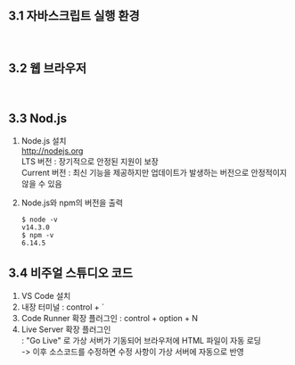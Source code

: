 ## 3.1 자바스크립트 실행 환경
<br>

## 3.2 웹 브라우저
<br>

## 3.3 Nod.js
1. Node.js 설치 <br>
   <http://nodejs.org> <br>
    LTS 버전 : 장기적으로 안정된 지원이 보장 <br>
    Current 버전 : 최신 기능을 제공하지만 업데이트가 발생하는 버전으로 안정적이지 않을 수 있음 <br>
2. Node.js와 npm의 버전을 출력 <br>

    ```
    $ node -v
    v14.3.0
    $ npm -v
    6.14.5
    ```

## 3.4 비주얼 스튜디오 코드
1. VS Code 설치
2. 내장 터미널 : control + `
3. Code Runner 확장 플러그인 : control + option + N
4. Live Server 확장 플러그인 <br>
   : "Go Live" 로 가상 서버가 기동되어 브라우저에 HTML 파일이 자동 로딩 <br>
   -> 이후 소스코드를 수정하면 수정 사항이 가상 서버에 자동으로 반영